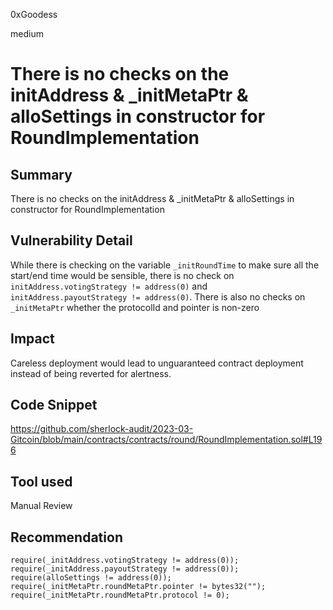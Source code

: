 0xGoodess

medium

# There is no checks on the initAddress & _initMetaPtr & alloSettings in constructor for RoundImplementation

## Summary
There is no checks on the initAddress & _initMetaPtr & alloSettings in constructor for RoundImplementation

## Vulnerability Detail
While there is checking on the variable `_initRoundTime` to make sure all the start/end time would be sensible, there is no check on `initAddress.votingStrategy != address(0)`  and `initAddress.payoutStrategy != address(0)`. There is also no checks on `_initMetaPtr` whether the protocolId and pointer is non-zero

## Impact
Careless deployment would lead to unguaranteed contract deployment instead of being reverted for alertness.
 
## Code Snippet

https://github.com/sherlock-audit/2023-03-Gitcoin/blob/main/contracts/contracts/round/RoundImplementation.sol#L196

## Tool used

Manual Review

## Recommendation
```solidity
require(_initAddress.votingStrategy != address(0));
require(_initAddress.payoutStrategy != address(0));
require(alloSettings != address(0));
require(_initMetaPtr.roundMetaPtr.pointer != bytes32("");
require(_initMetaPtr.roundMetaPtr.protocol != 0);
```